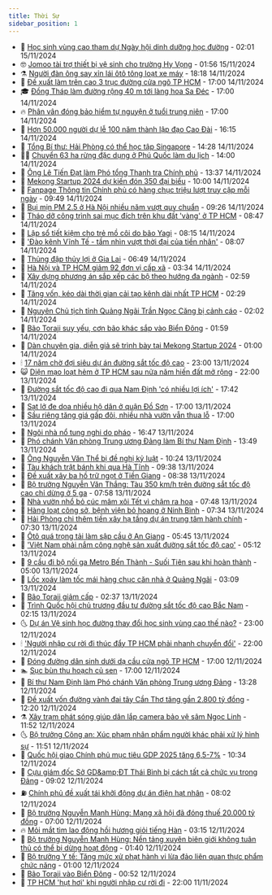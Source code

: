 ```yaml
---
title: Thời Sự
sidebar_position: 1
---
```


<!-- vnexpress-thoi-su:START -->
- 🦒 [Học sinh vùng cao tham dự Ngày hội dinh dưỡng học đường](https://vnexpress.net/hoc-sinh-vung-cao-tham-du-ngay-hoi-dinh-duong-hoc-duong-4816200.html) - 02:01 15/11/2024
- 🤓 [Jomoo tài trợ thiết bị vệ sinh cho trường Hy Vọng](https://vnexpress.net/jomoo-tai-tro-thiet-bi-ve-sinh-cho-truong-hy-vong-4816124.html) - 01:56 15/11/2024
- ⚗️ [Người đàn ông say xỉn lái ôtô tông loạt xe máy](https://vnexpress.net/nguoi-dan-ong-say-xin-lai-oto-tong-loat-xe-may-4816202.html) - 18:18 14/11/2024
- 🌊 [Đề xuất làm trên cao 3 trục đường cửa ngõ TP HCM](https://vnexpress.net/de-xuat-lam-tren-cao-3-truc-duong-cua-ngo-tp-hcm-4816165.html) - 17:00 14/11/2024
- 🎓 [Đồng Tháp làm đường rộng 40 m tới làng hoa Sa Đéc](https://vnexpress.net/dong-thap-lam-duong-rong-40-m-toi-lang-hoa-sa-dec-4816122.html) - 17:00 14/11/2024
- 🔥 [Phân vân đóng bảo hiểm tự nguyện ở tuổi trung niên](https://vnexpress.net/phan-van-dong-bao-hiem-tu-nguyen-o-tuoi-trung-nien-4813411.html) - 17:00 14/11/2024
- 🦏 [Hơn 50.000 người dự lễ 100 năm thành lập đạo Cao Đài](https://vnexpress.net/hon-50-000-nguoi-du-le-100-nam-thanh-lap-dao-cao-dai-4816189.html) - 16:15 14/11/2024
- 👺 [Tổng Bí thư: Hải Phòng có thể học tập Singapore](https://vnexpress.net/tong-bi-thu-hai-phong-co-the-hoc-tap-singapore-4816142.html) - 14:28 14/11/2024
- 🧑‍🏫 [Chuyển 63 ha rừng đặc dụng ở Phú Quốc làm du lịch](https://vnexpress.net/chuyen-63-ha-rung-dac-dung-o-phu-quoc-lam-du-lich-4816167.html) - 14:00 14/11/2024
- 🚦 [Ông Lê Tiến Đạt làm Phó tổng Thanh tra Chính phủ](https://vnexpress.net/ong-le-tien-dat-lam-pho-tong-thanh-tra-chinh-phu-4816162.html) - 13:37 14/11/2024
- 🎉 [Mekong Startup 2024 dự kiến đón 350 đại biểu](https://vnexpress.net/mekong-startup-2024-du-kien-don-350-dai-bieu-4815737.html) - 10:00 14/11/2024
- 🦒 [Fanpage Thông tin Chính phủ có hàng chục triệu lượt truy cập mỗi ngày](https://vnexpress.net/fanpage-thong-tin-chinh-phu-co-hang-chuc-trieu-luot-truy-cap-moi-ngay-4816026.html) - 09:49 14/11/2024
- 🤗 [Bụi mịn PM 2.5 ở Hà Nội nhiều năm vượt quy chuẩn](https://vnexpress.net/bui-min-pm-2-5-o-ha-noi-nhieu-nam-vuot-quy-chuan-4816072.html) - 09:26 14/11/2024
- 💼 [Tháo dỡ công trình sai mục đích trên khu đất &#39;vàng&#39; ở TP HCM](https://vnexpress.net/thao-do-cong-trinh-sai-muc-dich-tren-khu-dat-vang-o-tp-hcm-4816071.html) - 08:47 14/11/2024
- 🤩 [Lập sổ tiết kiệm cho trẻ mồ côi do bão Yagi](https://vnexpress.net/lap-so-tiet-kiem-cho-tre-mo-coi-do-bao-yagi-4815941.html) - 08:15 14/11/2024
- 🤡 [&#39;Đào kênh Vĩnh Tế - tầm nhìn vượt thời đại của tiền nhân&#39;](https://vnexpress.net/dao-kenh-vinh-te-tam-nhin-vuot-thoi-dai-cua-tien-nhan-4816034.html) - 08:07 14/11/2024
- 💯 [Thủng đập thủy lợi ở Gia Lai](https://vnexpress.net/thung-dap-thuy-loi-o-gia-lai-4815992.html) - 06:49 14/11/2024
- 👺 [Hà Nội và TP HCM giảm 92 đơn vị cấp xã](https://vnexpress.net/ha-noi-va-tp-hcm-giam-92-don-vi-cap-xa-4815844.html) - 03:34 14/11/2024
- 🌮 [Xây dựng phương án sắp xếp các bộ theo hướng đa ngành](https://vnexpress.net/xay-dung-phuong-an-sap-xep-cac-bo-theo-huong-da-nganh-4815846.html) - 02:59 14/11/2024
- 🥸 [Tăng vốn, kéo dài thời gian cải tạo kênh dài nhất TP HCM](https://vnexpress.net/tang-von-keo-dai-thoi-gian-cai-tao-kenh-dai-nhat-tp-hcm-4815852.html) - 02:29 14/11/2024
- 🐻 [Nguyên Chủ tịch tỉnh Quảng Ngãi Trần Ngọc Căng bị cảnh cáo](https://vnexpress.net/nguyen-chu-tich-tinh-quang-ngai-tran-ngoc-cang-bi-canh-cao-4815831.html) - 02:02 14/11/2024
- 👀 [Bão Toraji suy yếu, cơn bão khác sắp vào Biển Đông](https://vnexpress.net/bao-toraji-suy-yeu-con-bao-khac-sap-vao-bien-dong-4815822.html) - 01:59 14/11/2024
- 🤔 [Dàn chuyên gia, diễn giả sẽ trình bày tại Mekong Startup 2024](https://vnexpress.net/dan-chuyen-gia-dien-gia-se-trinh-bay-tai-mekong-startup-2024-4815722.html) - 01:00 14/11/2024
- 🕯 [17 năm chờ đợi siêu dự án đường sắt tốc độ cao](https://vnexpress.net/17-nam-cho-doi-sieu-du-an-duong-sat-toc-do-cao-4815494.html) - 23:00 13/11/2024
- 😺 [Diện mạo loạt hẻm ở TP HCM sau nửa năm hiến đất mở rộng](https://vnexpress.net/dien-mao-loat-hem-o-tp-hcm-sau-nua-nam-hien-dat-mo-rong-4815349.html) - 22:00 13/11/2024
- 🦆 [Đường sắt tốc độ cao đi qua Nam Định &#39;có nhiều lợi ích&#39;](https://vnexpress.net/duong-sat-toc-do-cao-di-qua-nam-dinh-co-nhieu-loi-ich-4815752.html) - 17:42 13/11/2024
- 🧰 [Sạt lở đe dọa nhiều hộ dân ở quận Đồ Sơn](https://vnexpress.net/sat-lo-de-doa-nhieu-ho-dan-o-quan-do-son-4815657.html) - 17:00 13/11/2024
- 🦍 [Sầu riêng tăng giá gấp đôi, nhiều nhà vườn vẫn thua lỗ](https://vnexpress.net/sau-rieng-tang-gia-gap-doi-nhieu-nha-vuon-van-thua-lo-4814936.html) - 17:00 13/11/2024
- 🧰 [Ngôi nhà nổ tung nghi do pháo](https://vnexpress.net/ngoi-nha-no-tung-nghi-do-phao-4815762.html) - 16:47 13/11/2024
- 💃 [Phó chánh Văn phòng Trung ương Đảng làm Bí thư Nam Định](https://vnexpress.net/pho-chanh-van-phong-trung-uong-dang-lam-bi-thu-nam-dinh-4815744.html) - 13:49 13/11/2024
- 🧰 [Ông Nguyễn Văn Thể bị đề nghị kỷ luật](https://vnexpress.net/ong-nguyen-van-the-bi-de-nghi-ky-luat-4815713.html) - 10:24 13/11/2024
- 🚀 [Tàu khách trật bánh khi qua Hà Tĩnh](https://vnexpress.net/tau-khach-trat-banh-khi-qua-ha-tinh-4815678.html) - 09:38 13/11/2024
- 🎊 [Đề xuất xây ba hồ trữ ngọt ở Tiền Giang](https://vnexpress.net/de-xuat-xay-ba-ho-tru-ngot-o-tien-giang-4815609.html) - 08:38 13/11/2024
- 🤭 [Bộ trưởng Nguyễn Văn Thắng: Tàu 350 km/h trên đường sắt tốc độ cao chỉ dừng ở 5 ga](https://vnexpress.net/bo-truong-nguyen-van-thang-tau-350-km-h-tren-duong-sat-toc-do-cao-chi-dung-o-5-ga-4815563.html) - 07:58 13/11/2024
- 🤗 [Nhà vườn nhổ bỏ cúc mâm xôi Tết vì chậm ra hoa](https://vnexpress.net/nha-vuon-nho-bo-cuc-mam-xoi-tet-vi-cham-ra-hoa-4815416.html) - 07:48 13/11/2024
- 🌈 [Hàng loạt công sở, bệnh viện bỏ hoang ở Ninh Bình](https://vnexpress.net/hang-loat-cong-so-benh-vien-bo-hoang-o-ninh-binh-4815459.html) - 07:34 13/11/2024
- 🦣 [Hải Phòng chi thêm tiền xây hạ tầng dự án trung tâm hành chính](https://vnexpress.net/hai-phong-chi-them-tien-xay-ha-tang-du-an-trung-tam-hanh-chinh-4814988.html) - 07:30 13/11/2024
- 🎡 [Ôtô quá trọng tải làm sập cầu ở An Giang](https://vnexpress.net/oto-qua-trong-tai-lam-sap-cau-o-an-giang-4815556.html) - 05:45 13/11/2024
- 🦏 [&#39;Việt Nam phải nắm công nghệ sản xuất đường sắt tốc độ cao&#39;](https://vnexpress.net/viet-nam-phai-nam-cong-nghe-san-xuat-duong-sat-toc-do-cao-4815525.html) - 05:12 13/11/2024
- 🎊 [9 cầu đi bộ nối ga Metro Bến Thành - Suối Tiên sau khi hoàn thành](https://vnexpress.net/9-cau-di-bo-noi-ga-metro-ben-thanh-suoi-tien-sau-khi-hoan-thanh-4812543.html) - 05:00 13/11/2024
- 🫶 [Lốc xoáy làm tốc mái hàng chục căn nhà ở Quảng Ngãi](https://vnexpress.net/loc-xoay-lam-toc-mai-hang-chuc-can-nha-o-quang-ngai-4815444.html) - 03:09 13/11/2024
- 🤔 [Bão Toraji giảm cấp](https://vnexpress.net/bao-toraji-giam-cap-4815403.html) - 02:37 13/11/2024
- 🤠 [Trình Quốc hội chủ trương đầu tư đường sắt tốc độ cao Bắc Nam](https://vnexpress.net/trinh-quoc-hoi-chu-truong-dau-tu-duong-sat-toc-do-cao-bac-nam-4815404.html) - 02:15 13/11/2024
- 🌜 [Dự án Vệ sinh học đường thay đổi học sinh vùng cao thế nào?](https://video.vnexpress.net/du-an-ve-sinh-hoc-duong-thay-doi-hoc-sinh-vung-cao-the-nao-4813773.html) - 23:00 12/11/2024
- 🕯 [&#39;Người nhập cư rời đi thúc đẩy TP HCM phải nhanh chuyển đổi&#39;](https://vnexpress.net/nguoi-nhap-cu-roi-di-thuc-day-tp-hcm-phai-nhanh-chuyen-doi-4814055.html) - 22:00 12/11/2024
- 🤔 [Đóng đường dân sinh dưới dạ cầu cửa ngõ TP HCM](https://vnexpress.net/dong-duong-dan-sinh-duoi-da-cau-cua-ngo-tp-hcm-4815328.html) - 17:00 12/11/2024
- 🏊 [Sục bùn thu hoạch củ sen](https://vnexpress.net/suc-bun-thu-hoach-cu-sen-4814766.html) - 17:00 12/11/2024
- 🌮 [Bí thư Nam Định làm Phó chánh Văn phòng Trung ương Đảng](https://vnexpress.net/bi-thu-nam-dinh-lam-pho-chanh-van-phong-trung-uong-dang-4815306.html) - 13:28 12/11/2024
- 🫣 [Đề xuất vốn đường vành đai tây Cần Thơ tăng gần 2.800 tỷ đồng](https://vnexpress.net/de-xuat-von-duong-vanh-dai-tay-can-tho-tang-gan-2-800-ty-dong-4815274.html) - 12:20 12/11/2024
- ⚗️ [Xây trạm phát sóng giúp dân lắp camera bảo vệ sâm Ngọc Linh](https://vnexpress.net/xay-tram-phat-song-giup-dan-lap-camera-bao-ve-sam-ngoc-linh-4815144.html) - 11:52 12/11/2024
- 🌜 [Bộ trưởng Công an: Xúc phạm nhân phẩm người khác phải xử lý hình sự](https://vnexpress.net/bo-truong-cong-an-xuc-pham-nhan-pham-nguoi-khac-phai-xu-ly-hinh-su-4815282.html) - 11:51 12/11/2024
- 🌁 [Quốc hội giao Chính phủ mục tiêu GDP 2025 tăng 6,5-7%](https://vnexpress.net/quoc-hoi-giao-chinh-phu-muc-tieu-gdp-2025-tang-6-5-7-4815248.html) - 10:34 12/11/2024
- 🐲 [Cựu giám đốc Sở GD&amp;amp;ĐT Thái Bình bị cách tất cả chức vụ trong Đảng](https://vnexpress.net/cuu-giam-doc-so-gd-dt-thai-binh-bi-cach-tat-ca-chuc-vu-trong-dang-4815214.html) - 09:02 12/11/2024
- ⛽️ [Chính phủ đề xuất tái khởi động dự án điện hạt nhân](https://vnexpress.net/chinh-phu-de-xuat-tai-khoi-dong-du-an-dien-hat-nhan-4815158-tong-thuat.html) - 08:02 12/11/2024
- 🗽 [Bộ trưởng Nguyễn Mạnh Hùng: Mạng xã hội đã đóng thuế 20.000 tỷ đồng](https://vnexpress.net/bo-truong-nguyen-manh-hung-mang-xa-hoi-da-dong-thue-20-000-ty-dong-4815119.html) - 07:00 12/11/2024
- 🔥 [Mỏi mắt tìm lao động hồi hương giỏi tiếng Hàn](https://vnexpress.net/moi-mat-tim-lao-dong-hoi-huong-gioi-tieng-han-4814844.html) - 03:15 12/11/2024
- 💯 [Bộ trưởng Nguyễn Mạnh Hùng: Nền tảng xuyên biên giới không tuân thủ có thể bị dừng hoạt động](https://vnexpress.net/bo-truong-nguyen-manh-hung-nen-tang-xuyen-bien-gioi-khong-tuan-thu-co-the-bi-dung-hoat-dong-4814929-tong-thuat.html) - 01:40 12/11/2024
- 🦆 [Bộ trưởng Y tế: Tăng mức xử phạt hành vi lừa đảo liên quan thực phẩm chức năng](https://vnexpress.net/bo-truong-y-te-tang-muc-xu-phat-hanh-vi-lua-dao-lien-quan-thuc-pham-chuc-nang-4814928.html) - 01:00 12/11/2024
- 🫣 [Bão Toraji vào Biển Đông](https://vnexpress.net/bao-toraji-vao-bien-dong-4814865.html) - 00:52 12/11/2024
- 🤡 [TP HCM &#39;hụt hơi&#39; khi người nhập cư rời đi](https://vnexpress.net/tp-hcm-hut-hoi-khi-nguoi-nhap-cu-roi-di-4811649.html) - 22:00 11/11/2024<!-- vnexpress-thoi-su:END -->
